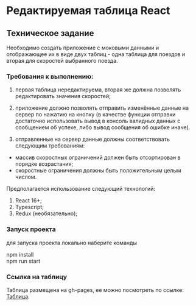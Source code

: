 # Редактируемая таблица React

## Техническое задание

Необходимо создать приложение с моковыми данными и отображающее их в виде двух таблиц - одна таблица для поездов и вторая для скоростей выбранного поезда.

### Требования к выполнению:

1. первая таблица нередактируема, вторая же должна позволять редактировать значения скоростей;

2. приложение должно позволять отправить изменённые данные на сервер по нажатию на кнопку (в качестве функции отправки достаточно использовать вывод в консоль валидных данных с сообщением об успехе, либо вывод сообщения об ошибке иначе).

3. отправленные на сервер данные должны соответствовать следующим требованиям:

- массив скоростных ограничений должен быть отсортирован в порядке возрастания;
- скоростные ограничения должны быть положительным целым числом.

Предполагается использование следующий технологий:

1. React 16+;
2. Typescript;
3. Redux (необязательно);

### Запуск проекта

для запуска проекта локально наберите команды

npm install  
npm run start

### Ссылка на таблицу

Таблица размещена на gh-pages, ее можно посмотреть по ссылке: [Таблица](https://myr-irina.github.io/table-react-ts/).
